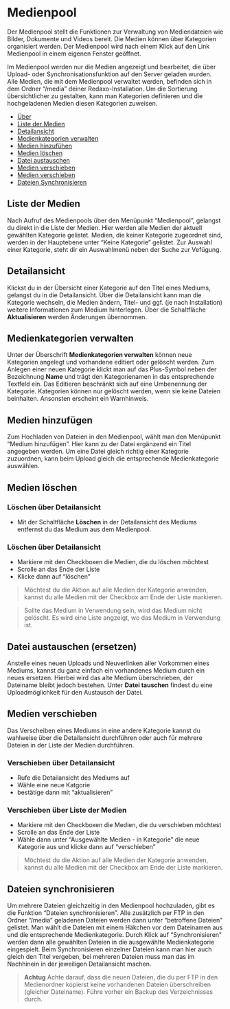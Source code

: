 # Medienpool
Der Medienpool stellt die Funktionen zur Verwaltung von Mediendateien wie Bilder, Dokumente und Videos bereit. Die Medien können über Kategorien organisiert werden. Der Medienpool wird nach einem Klick auf den Link Medienpool in einem eigenen Fenster geöffnet.

Im Medienpool werden nur die Medien angezeigt und bearbeitet, die über Upload- oder Synchronisationsfunktion auf den Server geladen wurden. Alle Medien, die mit dem Medienpool verwaltet werden, befinden sich in dem Ordner “/media” deiner Redaxo-Installation.
Um die Sortierung übersichtlicher zu gestalten, kann man Kategorien definieren und die hochgeladenen Medien diesen Kategorien zuweisen. 

- [Über](#ueber)
- [Liste der Medien](#liste)
- [Detailansicht](#detail)
- [Medienkategorien verwalten](#kategorien)
- [Medien hinzufühen](#upload)
- [Medien löschen](#loeschen)
- [Datei austauschen](#tausch)
- [Medien verschieben](#schieben)
- [Medien verschieben](#schieben)
- [Dateien Synchronisieren](#sync)

<a name="liste"></a>
## Liste der Medien
Nach Aufruf des Medienpools über den Menüpunkt “Medienpool”, gelangst du direkt in die Liste der Medien. Hier werden alle Medien der aktuell gewählten Kategorie gelistet. Medien, die keiner Kategorie zugeordnet sind, werden in der Hauptebene unter “Keine Kategorie” gelistet. Zur Auswahl einer Kategorie, steht dir ein Auswahlmenü neben der Suche zur Vefügung. 

<a name="detail"></a>
## Detailansicht

Klickst du in der Übersicht einer Kategorie auf den Titel eines Mediums, gelangst du in die Detailansicht.
Über die Detailansicht kann man die Kategorie wechseln, die Medien ändern, Titel- und ggf. (je nach Installation) weitere Informationen zum Medium hinterlegen. Über die Schaltfläche **Aktualisieren** werden Änderungen übernommen.

<a name="kategorien"></a>
## Medienkategorien verwalten

Unter der Überschrift **Medienkategorien verwalten** können neue Kategorien angelegt und vorhandene editiert oder gelöscht werden. Zum Anlegen einer neuen Kategorie klickt man auf das Plus-Symbol neben der Bezeichnung **Name** und trägt den Kategorienamen in das entsprechende Textfeld ein. Das Editieren beschränkt sich auf eine Umbenennung der Kategorie. Kategorien können nur gelöscht werden, wenn sie keine Dateien beinhalten. Ansonsten erscheint ein Warnhinweis. 

<a name="upload"></a>
## Medien hinzufügen

Zum Hochladen von Dateien in den Medienpool, wählt man den Menüpunkt “Medium hinzufügen”. Hier kann zu der Datei ergänzend ein Titel angegeben werden. Um eine Datei gleich richtig einer Kategorie zuzuordnen, kann beim Upload gleich die entsprechende Medienkategorie auswählen.

<a name="loeschen"></a>
## Medien löschen

### Löschen über Detailansicht
- Mit der Schaltfläche **Löschen** in der Detailansicht des Mediums entfernst du das Medium aus dem Medienpool. 

### Löschen über Detailansicht
- Markiere mit den Checkboxen die Medien, die du löschen möchtest 
- Scrolle an das Ende der Liste
- Klicke dann auf “löschen”

 > Möchtest du die Aktion auf alle Medien der Kategorie anwenden, kannst du alle Medien mit der Checkbox am Ende der Liste markieren. 

 > Sollte das Medium in Verwendung sein, wird das Medium nicht gelöscht. Es wird eine Liste angzeigt, wo das Medium in Verwendung ist. 

<a name="tausch"></a>
## Datei austauschen (ersetzen)

Anstelle eines neuen Uploads und Neuverlinken aller Vorkommen eines Mediums, kannst du ganz einfach ein vorhandenes Medium durch ein neues ersetzen. Hierbei wird das alte Medium überschrieben, der Dateiname bleibt jedoch bestehen. Unter **Datei tauschen** findest du eine Uploadmöglichkeit für den Austausch der Datei.  

<a name="schieben"></a>
## Medien verschieben
Das Verscheiben eines Mediums in eine andere Kategorie kannst du wahlweise über die Detailansicht durchführen oder auch für mehrere Dateien in der Liste der Medien durchführen. 

### Verschieben über Detailansicht
- Rufe die Detailansicht des Mediums auf
- Wähle eine neue Katgorie
- bestätige dann mit “aktualisieren”

### Verschieben über Liste der Medien
- Markiere mit den Checkboxen die Medien, die du verschieben möchtest 
- Scrolle an das Ende der Liste
- Wähle dann unter “Ausgewählte Medien - in Kategorie” die neue Kategorie aus und klicke dann auf “verschieben”

 > Möchtest du die Aktion auf alle Medien der Kategorie anwenden, kannst du alle Medien mit der Checkbox am Ende der Liste markieren.

<a name="sync"></a>
## Dateien synchronisieren

Um mehrere Dateien gleichzeitig in den Medienpool hochzuladen, gibt es die Funktion “Dateien synchronisieren”. Alle zusätzlich per FTP in den Ordner “/media” geladenen Dateien werden dann unter “betroffene Dateien” gelistet. Man wählt die Dateien mit einem Häkchen vor dem Dateinamen aus und die entsprechende Medienkategorie. Durch Klick auf “Synchronisieren” werden dann alle gewählten Dateien in die ausgewählte Medienkategorie eingespielt. Beim Synchronisieren einzelner Dateien kann man hier auch gleich den Titel vergeben, bei mehreren Dateien muss man das im Nachhinein in der jeweiligen Detailansicht machen.

 > **Achtug** Achte darauf, dass die neuen Dateien, die du per FTP in den Medienordner kopierst keine vorhandenen Dateien überschreiben (gleicher Dateiname). Führe vorher ein Backup des Verzeichnisses durch.  
